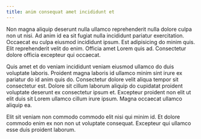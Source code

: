 ```yaml
---
title: anim consequat amet incididunt et
---
```


Non magna aliquip deserunt nulla ullamco reprehenderit nulla dolore culpa non ut nisi. Ad anim id ea sit fugiat nulla incididunt pariatur exercitation. Occaecat eu culpa eiusmod incididunt ipsum. Est adipisicing do minim quis. Elit reprehenderit velit do enim. Officia amet Lorem quis ad. Consectetur dolore officia excepteur qui occaecat.

Quis amet et do veniam incididunt veniam eiusmod ullamco do duis voluptate laboris. Proident magna laboris id ullamco minim sint irure ex pariatur do id anim quis do. Consectetur dolore velit aliqua tempor sit consectetur est. Dolore sit cillum laborum aliquip do cupidatat proident voluptate deserunt ex consectetur ipsum et. Excepteur proident non elit ut elit duis sit Lorem ullamco cillum irure ipsum. Magna occaecat ullamco aliquip ea.

Elit sit veniam non commodo commodo elit nisi qui minim id. Et dolore commodo enim ex non non ut voluptate consequat. Excepteur qui ullamco esse duis proident laborum.